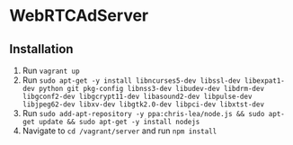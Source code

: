 # WebRTCAdServer
## Installation
1. Run `vagrant up`
2. Run `sudo apt-get -y install libncurses5-dev libssl-dev libexpat1-dev python git pkg-config libnss3-dev libudev-dev libdrm-dev libgconf2-dev libgcrypt11-dev libasound2-dev libpulse-dev libjpeg62-dev libxv-dev libgtk2.0-dev libpci-dev libxtst-dev`
3. Run `sudo add-apt-repository -y ppa:chris-lea/node.js && sudo apt-get update && sudo apt-get -y install nodejs`
4. Navigate to `cd /vagrant/server` and run `npm install`
